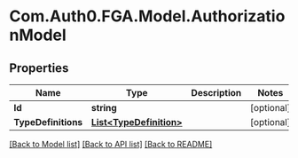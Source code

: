 # Com.Auth0.FGA.Model.AuthorizationModel

## Properties

Name | Type | Description | Notes
------------ | ------------- | ------------- | -------------
**Id** | **string** |  | [optional] 
**TypeDefinitions** | [**List&lt;TypeDefinition&gt;**](TypeDefinition.md) |  | [optional] 

[[Back to Model list]](../README.md#models) [[Back to API list]](../README.md#api-endpoints) [[Back to README]](../README.md)

